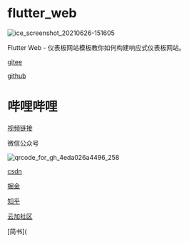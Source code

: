 # flutter_web

![ice_screenshot_20210626-151605](https://luckly007.oss-cn-beijing.aliyuncs.com/img/ice_screenshot_20210626-151605.png)

Flutter Web - 仪表板网站模板教你如何构建响应式仪表板网站。

[gitee](https://gitee.com/itmxs/flutter-web-template)

[github](https://github.com/ITmxs/Flutter-Web-template)

# 哔哩哔哩

[视频链接](https://www.bilibili.com/video/BV1B341127vW?spm_id_from=333.999.0.0)





微信公众号

![qrcode_for_gh_4eda026a4496_258](https://luckly007.oss-cn-beijing.aliyuncs.com/img/qrcode_for_gh_4eda026a4496_258.jpg)

[csdn](https://www.zhihu.com/people/yimi-yang-guang-96-65)

[掘金](https://juejin.cn/user/3843548384077192)

[知乎](https://www.zhihu.com/people/yimi-yang-guang-96-65)

[云加社区](https://cloud.tencent.com/developer/user/6702670)

[简书](